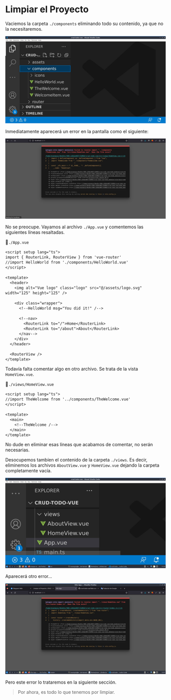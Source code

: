# Limpiar el Proyecto

Vaciemos la carpeta `./components` eliminando todo su contenido, ya que no la necesitaremos.

![vue-cleaning-the-project](./img/vue-cleaning-the-project-1.jpg)

Inmediatamente aparecerá un error en la pantalla como el siguiente:

![vue-cleaning-the-project](./img/vue-cleaning-the-project-2.jpg)

No se preocupe. Vayamos al archivo `./App.vue` y comentemos las siguientes líneas resaltadas.

📃`./App.vue`
```vue{3,11,13,14,15,16}
<script setup lang="ts">
import { RouterLink, RouterView } from 'vue-router'
//import HelloWorld from './components/HelloWorld.vue'
</script>

<template>
  <header>
    <img alt="Vue logo" class="logo" src="@/assets/logo.svg" width="125" height="125" />

    <div class="wrapper">
      <!--HelloWorld msg="You did it!" /-->

      <!--nav>
        <RouterLink to="/">Home</RouterLink>
        <RouterLink to="/about">About</RouterLink>
      </nav-->
    </div>
  </header>

  <RouterView />
</template>
```

Todavía falta comentar algo en otro archivo. Se trata de la vista `HomeView.vue`.

📃`./views/HomeView.vue`
```vue{2,7}
<script setup lang="ts">
//import TheWelcome from '../components/TheWelcome.vue'
</script>

<template>
  <main>
    <!--TheWelcome /-->
  </main>
</template>
```

No dude en eliminar esas líneas que acabamos de comentar, no serán necesarias.

Desocupemos tambíen el contenido de la carpeta `./views`. Es decir, eliminemos los archivos `AboutView.vue` y `HomeView.vue` dejando la carpeta completamente vacía. 

![vue-cleaning-the-project](./img/vue-cleaning-the-project-3.jpg)

Aparecerá otro error...

![vue-cleaning-the-project](./img/vue-cleaning-the-project-4.jpg)

Pero este error lo trataremos en la siguiente sección.

>Por ahora, es todo lo que tenemos por limpiar.
